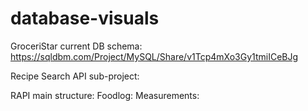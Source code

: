 # database-visuals

GroceriStar current DB schema: https://sqldbm.com/Project/MySQL/Share/v1Tcp4mXo3Gy1tmiICeBJg

Recipe Search API sub-project: 

RAPI main structure:
Foodlog:
Measurements:
